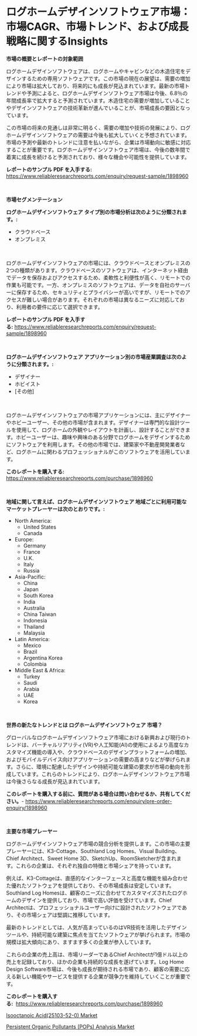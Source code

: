 <p><h1>ログホームデザインソフトウェア市場：市場CAGR、市場トレンド、および成長戦略に関するInsights</h1></p><p><strong>市場の概要とレポートの対象範囲</strong></p>
<p><p>ログホームデザインソフトウェアは、ログホームやキャビンなどの木造住宅をデザインするための専用ソフトウェアです。この市場の現在の展望は、需要の増加により市場は拡大しており、将来的にも成長が見込まれています。最新の市場トレンドや予測によると、ログホームデザインソフトウェア市場は今後、6.8％の年間成長率で拡大すると予測されています。木造住宅の需要が増加していることやデザインソフトウェアの技術革新が進んでいることが、市場成長の要因となっています。</p><p>この市場の将来の見通しは非常に明るく、需要の増加や技術の発展により、ログホームデザインソフトウェアの需要は今後も拡大していくと予想されています。市場の予測や最新のトレンドに注意を払いながら、企業は市場動向に敏感に対応することが重要です。ログホームデザインソフトウェア市場は、今後の数年間で着実に成長を続けると予測されており、様々な機会や可能性を提供しています。</p></p>
<p><strong>レポートのサンプル PDF を入手する:</strong> <a href="https://www.reliableresearchreports.com/enquiry/request-sample/1898960">https://www.reliableresearchreports.com/enquiry/request-sample/1898960</a></p>
<p>&nbsp;</p>
<p><strong>市場セグメンテーション</strong></p>
<p><strong>ログホームデザインソフトウェア タイプ別の市場分析は次のように分類されます。:</strong></p>
<p><ul><li>クラウドベース</li><li>オンプレミス</li></ul></p>
<p>&nbsp;</p>
<p><p>ログホームデザインソフトウェアの市場には、クラウドベースとオンプレミスの2つの種類があります。クラウドベースのソフトウェアは、インターネット経由でデータを保存およびアクセスするため、柔軟性と利便性が高く、リモートでの作業も可能です。一方、オンプレミスのソフトウェアは、データを自社のサーバーに保存するため、セキュリティとプライバシーが高いですが、リモートでのアクセスが難しい場合があります。それぞれの市場は異なるニーズに対応しており、利用者の要件に応じて選択できます。</p></p>
<p><strong>レポートのサンプル PDF を入手する:</strong>&nbsp;<a href="https://www.reliableresearchreports.com/enquiry/request-sample/1898960">https://www.reliableresearchreports.com/enquiry/request-sample/1898960</a></p>
<p>&nbsp;</p>
<p><strong> ログホームデザインソフトウェア アプリケーション別の市場産業調査は次のように分類されます。:</strong></p>
<p><ul><li>デザイナー</li><li>ホビイスト</li><li>[その他]</li></ul></p>
<p>&nbsp;</p>
<p><p>ログホームデザインソフトウェアの市場アプリケーションには、主にデザイナーやホビーユーザー、その他の市場が含まれます。デザイナーは専門的な設計ツールを使用して、ログホームの外観やレイアウトを計画し、設計することができます。ホビーユーザーは、趣味や興味のある分野でログホームをデザインするためにソフトウェアを利用します。その他の市場では、建築家や不動産開発業者など、ログホームに関わるプロフェッショナルがこのソフトウェアを活用しています。</p></p>
<p><strong>このレポートを購入する:</strong>&nbsp; <a href="https://www.reliableresearchreports.com/purchase/1898960">https://www.reliableresearchreports.com/purchase/1898960</a></p>
<p>&nbsp;</p>
<p><strong>地域に関して言えば、ログホームデザインソフトウェア 地域ごとに利用可能なマーケットプレーヤーは次のとおりです。:</strong></p>
<p><ul>
    <li>
        North America:
        <ul>
            <li>United States</li>
            <li>Canada</li>
        </ul>
    </li>
    <li>
        Europe:
        <ul>
            <li>Germany</li>
            <li>France</li>
            <li>U.K.</li>
            <li>Italy</li>
            <li>Russia</li>
        </ul>
    </li>
    <li>
        Asia-Pacific:
        <ul>
            <li>China</li>
            <li>Japan</li>
            <li>South Korea</li>
            <li>India</li>
            <li>Australia</li>
            <li>China Taiwan</li>
            <li>Indonesia</li>
            <li>Thailand</li>
            <li>Malaysia</li>
        </ul>
    </li>
    <li>
        Latin America:
        <ul>
            <li>Mexico</li>
            <li>Brazil</li>
            <li>Argentina Korea</li>
            <li>Colombia</li>
        </ul>
    </li>
    <li>
        Middle East & Africa:
        <ul>
            <li>Turkey</li>
            <li>Saudi</li>
            <li>Arabia</li>
            <li>UAE</li>
            <li>Korea</li>
        </ul>
    </li>
    </ul></p>
<p>&nbsp;</p>
<p><strong>世界の新たなトレンドとは ログホームデザインソフトウェア 市場？</strong></p>
<p><p>グローバルなログホームデザインソフトウェア市場における新興および現行のトレンドは、バーチャルリアリティ(VR)や人工知能(AI)の使用によるより高度なカスタマイズ機能の導入や、クラウドベースのデザインプラットフォームの増加、およびモバイルデバイス向けアプリケーションの需要の高まりなどが挙げられます。さらに、環境に配慮したデザインや持続可能な建築の要求が市場の動向を形成しています。これらのトレンドにより、ログホームデザインソフトウェア市場は今後さらなる成長が見込まれています。</p></p>
<p><strong>このレポートを購入する前に、質問がある場合は問い合わせるか、共有してください。</strong>- <a href="https://www.reliableresearchreports.com/enquiry/pre-order-enquiry/1898960">https://www.reliableresearchreports.com/enquiry/pre-order-enquiry/1898960</a></p>
<p>&nbsp;</p>
<p><strong>主要な市場プレーヤー</strong></p>
<p><p>ログホームデザインソフトウェア市場の競合分析を提供します。この市場の主要プレーヤーには、K3-Cottage、Southland Log Homes、Visual Building、Chief Architect、Sweet Home 3D、SketchUp、RoomSketcherが含まれます。これらの企業は、それぞれ独自の特徴と市場シェアを持っています。</p><p>例えば、K3-Cottageは、直感的なインターフェースと高度な機能を組み合わせた優れたソフトウェアを提供しており、その市場成長は安定しています。Southland Log Homesは、顧客のニーズに合わせてカスタマイズされたログホームのデザインを提供しており、市場で高い評価を受けています。Chief Architectは、プロフェッショナルユーザー向けに設計されたソフトウェアであり、その市場シェアは堅調に推移しています。</p><p>最新のトレンドとしては、人気が高まっているのはVR技術を活用したデザインツールや、持続可能な建築に焦点を当てたソフトウェアが挙げられます。市場の規模は拡大傾向にあり、ますます多くの企業が参入しています。</p><p>これらの企業の売上高は、市場リーダーであるChief Architectが1億ドル以上の売上を記録しており、ほかの企業も持続的な成長を遂げています。Log Home Design Software市場は、今後も成長が期待される市場であり、顧客の需要に応える新しい機能やサービスを提供する企業が競争力を維持していくことが重要です。</p></p>
<p><strong>このレポートを購入する:</strong>&nbsp;&nbsp;<a href="https://www.reliableresearchreports.com/purchase/1898960">https://www.reliableresearchreports.com/purchase/1898960</a></p>
<p><p><a href="https://github.com/Glendatilghmankmgz0rbhwpy/Market-Research-Report-List-1/blob/main/isooctanoic-acid25103-52-0-market.md">Isooctanoic Acid(25103-52-0) Market</a></p><p><a href="https://butternut-bug-553.notion.site/Persistent-Organic-Pollutants-POPs-Analysis-Market-Growth-Market-Trends-COVID-19-Impact-and-For-c65785ab7f5d4e68a5f0a909b3cbf79c">Persistent Organic Pollutants (POPs) Analysis Market</a></p></p>